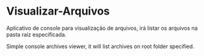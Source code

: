 # Visualizar-Arquivos

Aplicativo de console para visualização de arquivos, irá listar os arquivos na pasta raíz especificada.

Simple console archives viewer, it will list archives on root folder specified.
